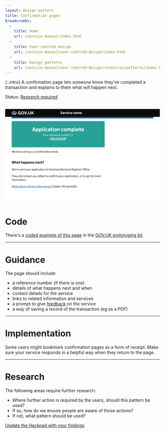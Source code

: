 ```yaml
---
layout: design-pattern
title: Confirmation pages
breadcrumbs:
  -
    title: Home
    url: /service-manual/index.html
  -
    title: User-centred design
    url: /service-manual/user-centred-design/index.html
  -
    title: Design patterns
    url: /service-manual/user-centred-design/resources/patterns/index.html
---
```


{:.intro}
A confirmation page lets someone know they’ve completed a transaction and explains to them what will happen next.

Status: [Research required](#research)

<br>

<div class="example">
  <a href="http://govuk-prototype-kit.herokuapp.com/examples/confirmation-page">
    <img src="/service-manual/assets/images/design-patterns/confirmation-page.png" alt="An example of a confirmation page">
  </a>
</div>


# Code

There's a [coded example of this page](http://govuk-prototype-kit.herokuapp.com/examples/confirmation) in the [GOV.UK prototyping kit](https://github.com/alphagov/govuk_prototype_kit).

---

# Guidance

The page should include:

* a reference number (if there is one)
* details of what happens next and when
* contact details for the service
* links to related information and services
* a prompt to give [feedback](/service-manual/user-centred-design/resources/patterns/feedback-pages) on the service
* a way of saving a record of the transaction (eg as a PDF)

---

# Implementation

Some users might bookmark confirmation pages as a form of receipt. Make sure your service responds in a helpful way when they return to the page.

---

# Research

The following areas require further research:

* Where further action is required by the users, should this pattern be used?
* If so, how do we ensure people are aware of those actions?
* If not, what pattern should be used?

[Update the Hackpad with your findings](https://designpatterns.hackpad.com/Transaction-end-pages-xkOPGx6R1iM)




